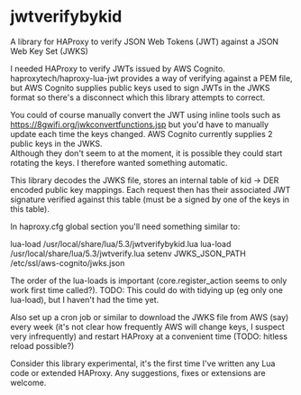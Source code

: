 # jwtverifybykid

A library for HAProxy to verify JSON Web Tokens (JWT) against a JSON Web Key Set (JWKS)

I needed HAProxy to verify JWTs issued by AWS Cognito.  haproxytech/haproxy-lua-jwt provides a way of verifying against
a PEM file, but AWS Cognito supplies public keys used to sign JWTs in the JWKS format so there's a disconnect which this
library attempts to correct.

You could of course manually convert the JWT using inline tools such as https://8gwifi.org/jwkconvertfunctions.jsp but 
you'd have to manually update each time the keys changed.  AWS Cognito currently supplies 2 public keys in the JWKS.  
Although they don't seem to at the moment, it is possible they could start rotating the keys.  I therefore wanted 
something automatic.

This library decodes the JWKS file, stores an internal table of kid -> DER encoded public key mappings.  Each request
then has their associated JWT signature verified against this table (must be a signed by one of the keys in this table).

In haproxy.cfg global section you'll need something similar to:
  
  lua-load /usr/local/share/lua/5.3/jwtverifybykid.lua
  lua-load /usr/local/share/lua/5.3/jwtverify.lua
  setenv JWKS_JSON_PATH /etc/ssl/aws-cognito/jwks.json 
  
The order of the lua-loads is important (core.register_action seems to only work first time called?).  TODO: This could 
do with tidying up (eg only one lua-load), but I haven't had the time yet.

Also set up a cron job or similar to download the JWKS file from AWS (say) every week (it's not clear how frequently AWS
will change keys, I suspect very infrequently) and restart HAProxy at a convenient time (TODO: hitless reload possible?)

Consider this library experimental, it's the first time I've written any Lua code or extended HAProxy.  Any suggestions, 
fixes or extensions are welcome.
